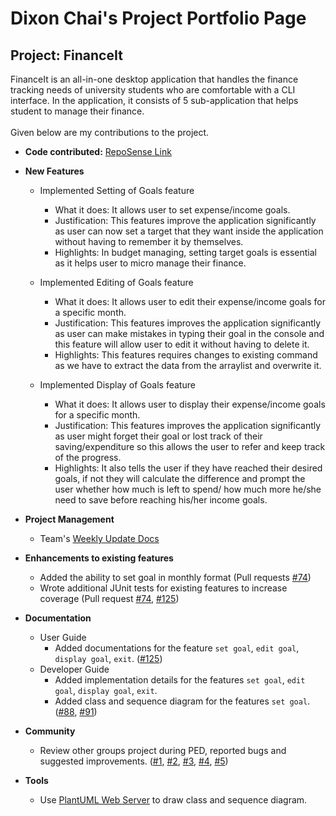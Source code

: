 # Dixon Chai's Project Portfolio Page

## Project: FinanceIt
FinanceIt is an all-in-one desktop application that handles the finance tracking needs of university students who are 
comfortable with a CLI interface. In the application, it consists of 5 sub-application that helps student to manage
their finance. <br/>
<br/>
Given below are my contributions to the project. <br/>

* **Code contributed:** [RepoSense Link](https://nus-cs2113-ay2021s1.github.io/tp-dashboard/#breakdown=true&search=dixoncwc&sort=groupTitle&sortWithin=title&since=2020-09-27&timeframe=commit&mergegroup=&groupSelect=groupByRepos&checkedFileTypes=docs~functional-code~test-code~other)

* **New Features** 
  * Implemented Setting of Goals feature
    * What it does: It allows user to set expense/income goals.
    * Justification: This features improve the application significantly as user can now set a target that they want
                     inside the application without having to remember it by themselves. 
    * Highlights: In budget managing, setting target goals is essential as it helps user to micro manage 
                  their finance.
                
  * Implemented Editing of Goals feature
    * What it does: It allows user to edit their expense/income goals for a specific month.
    * Justification: This features improves the application significantly as user can make mistakes in typing their 
                     goal in the console and this feature will allow user to edit it without having to delete it. 
    * Highlights: This features requires changes to existing command as we have to extract the data from the arraylist
                  and overwrite it.
                  
  * Implemented Display of Goals feature
    * What it does: It allows user to display their expense/income goals for a specific month.
    * Justification: This features improves the application significantly as user might forget their goal or lost track
                     of their saving/expenditure so this allows the user to refer and keep track of the progress.
    * Highlights: It also tells the user if they have reached their desired goals, if not they will calculate the 
                  difference and prompt the user whether how much is left to spend/ how much more he/she need to save
                  before reaching his/her income goals.
                  
* **Project Management**
  * Team's [Weekly Update Docs](https://docs.google.com/document/d/1keHmuWwXtKrzDheih1o0Sb_BZ4sHQ1aAWvEHo0Jp0pM/edit)
  
* **Enhancements to existing features**
  * Added the ability to set goal in monthly format (Pull requests [#74](https://github.com/AY2021S1-CS2113-T16-1/tp/pull/74))
  * Wrote additional JUnit tests for existing features to increase coverage
    (Pull request [#74](https://github.com/AY2021S1-CS2113-T16-1/tp/pull/74),
    [#125](https://github.com/AY2021S1-CS2113-T16-1/tp/pull/125))
    
* **Documentation**
  * User Guide
    * Added documentations for the feature ```set goal```, ```edit goal```, ```display goal```,
     ```exit```.
     ([#125](https://github.com/AY2021S1-CS2113-T16-1/tp/pull/125))
  * Developer Guide
    * Added implementation details for the features ```set goal```, ```edit goal```, ```display goal```,
      ```exit```.
    * Added class and sequence diagram for the features ```set goal```.
      ([#88](https://github.com/AY2021S1-CS2113-T16-1/tp/pull/88),
       [#91](https://github.com/AY2021S1-CS2113-T16-1/tp/pull/91))
       
  <div style="page-break-after: always;"></div>
* **Community**
  * Review other groups project during PED, reported bugs and suggested improvements.
  ([#1](https://github.com/dixoncwc/ped/issues/1),
   [#2](https://github.com/dixoncwc/ped/issues/2),
   [#3](https://github.com/dixoncwc/ped/issues/3),
   [#4](https://github.com/dixoncwc/ped/issues/4),
   [#5](https://github.com/dixoncwc/ped/issues/5))
  
* **Tools**
  * Use [PlantUML Web Server](http://www.plantuml.com/plantuml/uml/SyfFKj2rKt3CoKnELR1Io4ZDoSa70000) to draw class and 
  sequence diagram.